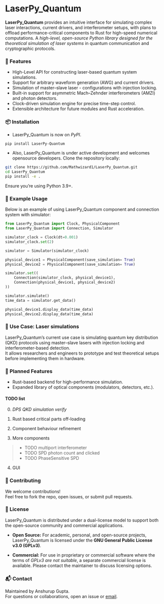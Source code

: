 # LaserPy_Quantum

**LaserPy_Quantum** provides an intuitive interface for simulating complex laser interactions, current drivers, and interferometer setups, with plans to offload performance-critical components to Rust for high-speed numerical computations. A *high-level, open-source Python library designed for the theoretical simulation of laser systems* in quantum communication and cryptographic protocols.

### 🚀 Features

- High-Level API for constructing laser-based quantum system simulations.
- Support for arbitrary waveform generation (AWG) and current drivers.
- Simulation of master–slave laser - configurations with injection locking.
- Built-in support for asymmetric Mach–Zehnder interferometers (AMZI) and photon detectors.
- Clock-driven simulation engine for precise time-step control.
- Extensible architecture for future modules and Rust acceleration.

### 📦 Installation

- LaserPy_Quantum is now on *PyPI*.
```bash
pip install LaserPy-Quantum
```

- Also, LaserPy_Quantum is under active development and welcomes opensource developers. Clone the repository locally:
```bash
git clone https://github.com/Mathwizard1/LaserPy_Quantum.git
cd LaserPy_Quantum
pip install -e .
```

Ensure you’re using Python 3.9+.

### 📝 Example Usage

Below is an example of using LaserPy_Quantum component and connection system with simulator:

```python
from LaserPy_Quantum import Clock, PhysicalComponent
from LaserPy_Quantum import Connection, Simulator

simulator_clock = Clock(dt=0.001)
simulator_clock.set(2)

simulator = Simulator(simulator_clock)

physical_device1 = PhysicalComponent(save_simulation= True)
physical_device2 = PhysicalComponent(save_simulation= True)

simulator.set((
    Connection(simulator_clock, physical_device1),
    Connection(physical_device1, physical_device2)
))

simulator.simulate()
time_data = simulator.get_data()

physical_device1.display_data(time_data)
physical_device2.display_data(time_data)
```

### 🧠 Use Case: Laser simulations

LaserPy_Quantum’s current use case is simulating quantum key distribution (QKD) protocols using master–slave lasers with injection locking and interferometer-based detection.<br>
It allows researchers and engineers to prototype and test theoretical setups before implementing them in hardware.

### 🔧 Planned Features

- Rust-based backend for high-performance simulation.
- Expanded library of optical components (modulators, detectors, etc.).

#### TODO list
0) *DPS QKD simulation verify*

1) Rust based critical parts off-loading
2) Component behaviour refinement
3) More components
> - TODO multiport interferometer
> - TODO SPD photon count and clicked
> - TODO PhaseSensitive SPD
4) GUI

### 🤝 Contributing

We welcome contributions!<br>
Feel free to fork the repo, open issues, or submit pull requests.

### 📜 License

LaserPy_Quantum is distributed under a dual-license model to support both the open-source community and commercial applications.

-   **Open Source:** For academic, personal, and open-source projects, LaserPy_Quantum is licensed under the **GNU General Public License v3.0 (GPLv3)**.

-   **Commercial:** For use in proprietary or commercial software where the terms of *GPLv3 are not suitable*, a separate commercial license is available. Please contact the maintainer to discuss licensing options.

### 📬 Contact

Maintained by Anshurup Gupta.<br>
For questions or collaborations, open an issue or [email](mailto:anshurup.gupta@gmail.com).